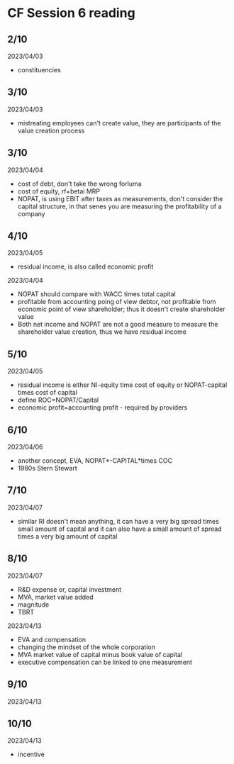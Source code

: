 # CF Session 6 reading

## 2/10

2023/04/03

- constituencies

## 3/10

2023/04/03

- mistreating employees can't create value, they are participants of the value creation process

## 3/10

2023/04/04

- cost of debt, don't take the wrong forluma
- cost of equity, rf+betai MRP
- NOPAT, is using EBIT after taxes as measurements, don't consider the capital structure, in that senes you are measuring the profitability of a company


## 4/10

2023/04/05

- residual income, is also called economic profit

2023/04/04

- NOPAT should compare with WACC times total capital
- profitable from accounting poing of view debtor, not profitable from economic point of view shareholder; thus it doesn't create shareholder value
- Both net income and NOPAT are not a good measure to measure the shareholder value creation, thus we have residual income

## 5/10

2023/04/05

- residual income is either NI-equity time cost of equity or NOPAT-capital times cost of capital
- define ROC=NOPAT/Capital
- economic profit=accounting profit - required by providers

## 6/10

2023/04/06

- another concept, EVA, NOPAT*-CAPITAL*times COC
- 1980s Stern Stewart

## 7/10

2023/04/07

- similar RI doesn't mean anything, it can have a very big spread times small amount of capital and it can also have a small amount of spread times a very big amount of capital

## 8/10

2023/04/07

- R&D expense or, capital investment
- MVA, market value added
- magnitude
- TBRT

2023/04/13

- EVA and compensation
- changing the mindset of the whole corporation
- MVA market value of capital minus book value of capital
- executive compensation can be linked to one measurement


## 9/10

2023/04/13

## 10/10

2023/04/13

- incentive
